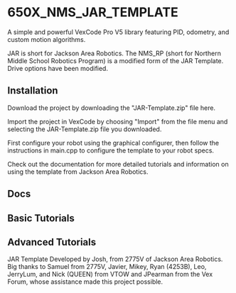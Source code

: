 # 650X_NMS_JAR_TEMPLATE

A simple and powerful VexCode Pro V5 library featuring PID, odometry, and custom motion algorithms. 

JAR is short for Jackson Area Robotics. The NMS_RP (short for Northern Middle School Robotics Program) is a modified form of the JAR Template. Drive options have been modified.

## Installation
Download the project by downloading the "JAR-Template.zip" file here.

Import the project in VexCode by choosing "Import" from the file menu and selecting the JAR-Template.zip file you downloaded.

First configure your robot using the graphical configurer, then follow the instructions in main.cpp to configure the template to your robot specs.

Check out the documentation for more detailed tutorials and information on using the template from Jackson Area Robotics.

## Docs
## Basic Tutorials
## Advanced Tutorials

JAR Template Developed by Josh, from 2775V of Jackson Area Robotics. Big thanks to Samuel from 2775V, Javier, Mikey, Ryan (4253B), Leo, JerryLum, and Nick (QUEEN) from VTOW and JPearman from the Vex Forum, whose assistance made this project possible.
